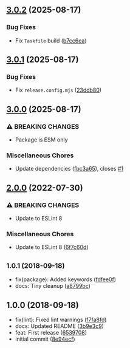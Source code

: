 ## [3.0.2](https://github.com/unlight/eslint-plugin-no-eslint-disable/compare/v3.0.1...v3.0.2) (2025-08-17)

### Bug Fixes

* Fix `Taskfile` build ([b7cc6ea](https://github.com/unlight/eslint-plugin-no-eslint-disable/commit/b7cc6eaf641dae85cda87b5b20c4b600b6210cae))

## [3.0.1](https://github.com/unlight/eslint-plugin-no-eslint-disable/compare/v3.0.0...v3.0.1) (2025-08-17)

### Bug Fixes

* Fix `release.config.mjs` ([23ddb80](https://github.com/unlight/eslint-plugin-no-eslint-disable/commit/23ddb80f07992db4c7f14e0a2fd22ad523df9df1))

## [3.0.0](https://github.com/unlight/eslint-plugin-no-eslint-disable/compare/v2.0.0...v3.0.0) (2025-08-17)

### ⚠ BREAKING CHANGES

* Package is ESM only

### Miscellaneous Chores

* Update dependencies ([fbc3a65](https://github.com/unlight/eslint-plugin-no-eslint-disable/commit/fbc3a65d6fb950c2a6e03e2a68133603ae51f2a0)), closes [#1](https://github.com/unlight/eslint-plugin-no-eslint-disable/issues/1)

## [2.0.0](https://github.com/unlight/eslint-plugin-no-eslint-disable/compare/v1.0.1...v2.0.0) (2022-07-30)


### ⚠ BREAKING CHANGES

* Update to ESLint 8

### Miscellaneous Chores

* Update to ESLint 8 ([6f7c60d](https://github.com/unlight/eslint-plugin-no-eslint-disable/commit/6f7c60d624df94f95dad1ba8636b3c7f5501c956))

## <small>1.0.1 (2018-09-18)</small>

* fix(package): Added keywords ([fdfee0f](https://github.com/unlight/eslint-plugin-no-eslint-disable/commit/fdfee0f))
* docs: Tiny cleanup ([a8799bc](https://github.com/unlight/eslint-plugin-no-eslint-disable/commit/a8799bc))

## 1.0.0 (2018-09-18)

* fix(lint): Fixed lint warnings ([f7fa8fd](https://github.com/unlight/eslint-plugin-no-eslint-disable/commit/f7fa8fd))
* docs: Updated README ([3b9e3c9](https://github.com/unlight/eslint-plugin-no-eslint-disable/commit/3b9e3c9))
* feat: First release ([6539708](https://github.com/unlight/eslint-plugin-no-eslint-disable/commit/6539708))
* initial commit ([8e94ecf](https://github.com/unlight/eslint-plugin-no-eslint-disable/commit/8e94ecf))
